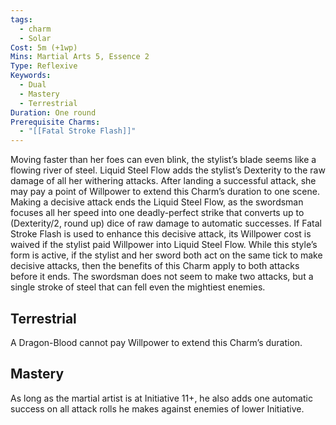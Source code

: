 ```yaml
---
tags:
  - charm
  - Solar
Cost: 5m (+1wp)
Mins: Martial Arts 5, Essence 2
Type: Reflexive
Keywords:
  - Dual
  - Mastery
  - Terrestrial
Duration: One round
Prerequisite Charms:
  - "[[Fatal Stroke Flash]]"
---
```

Moving faster than her foes can even blink, the stylist’s blade seems like a flowing river of steel. Liquid Steel Flow adds the stylist’s Dexterity to the raw damage of all her withering attacks. After landing a successful attack, she may pay a point of Willpower to extend this Charm’s duration to one scene. Making a decisive attack ends the Liquid Steel Flow, as the swordsman focuses all her speed into one deadly-perfect strike that converts up to (Dexterity/2, round up) dice of raw damage to automatic successes. If Fatal Stroke Flash is used to enhance this decisive attack, its Willpower cost is waived if the stylist paid Willpower into Liquid Steel Flow. While this style’s form is active, if the stylist and her sword both act on the same tick to make decisive attacks, then the benefits of this Charm apply to both attacks before it ends. The swordsman does not seem to make two attacks, but a single stroke of steel that can fell even the mightiest enemies. 

## Terrestrial

A Dragon-Blood cannot pay Willpower to extend this Charm’s duration. 

## Mastery

As long as the martial artist is at Initiative 11+, he also adds one automatic success on all attack rolls he makes against enemies of lower Initiative.